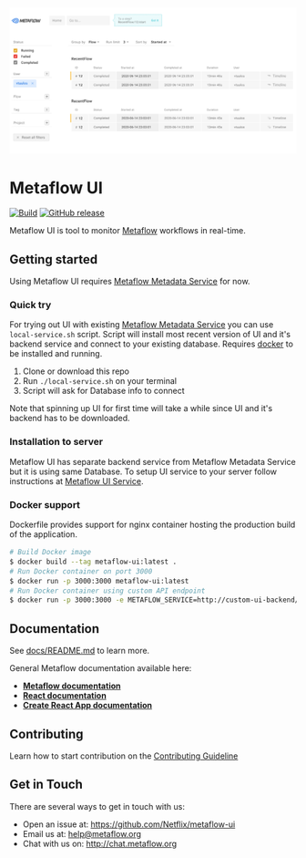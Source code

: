 
![Dashboard UI workloads page](docs/images/metaflow-ui.png)

# Metaflow UI

[![Build](https://github.com/Netflix/metaflow-ui/workflows/Build%20and%20test/badge.svg)](https://github.com/Netflix/metaflow-ui/actions) [![GitHub release](https://img.shields.io/github/release/Netflix/metaflow-ui.svg)](https://github.com/Netflix/metaflow-ui/releases/latest)

Metaflow UI is tool to monitor [Metaflow](https://github.com/Netflix/metaflow) workflows in real-time.

## Getting started

Using Metaflow UI requires [Metaflow Metadata Service](https://github.com/Netflix/metaflow-service) for now.

### Quick try

For trying out UI with existing [Metaflow Metadata Service](https://github.com/Netflix/metaflow-service) you can use `local-service.sh` script. Script will install most recent version of UI and it's backend service and connect to your existing database. Requires [docker](https://www.docker.com/) to be installed and running.

1. Clone or download this repo
2. Run `./local-service.sh` on your terminal
3. Script will ask for Database info to connect

Note that spinning up UI for first time will take a while since UI and it's backend has to be downloaded.
### Installation to server

Metaflow UI has separate backend service from Metaflow Metadata Service but it is using same Database. To setup UI service to your server follow instructions at [Metaflow UI Service](https://github.com/Netflix/metaflow-service/tree/ui).

### Docker support

Dockerfile provides support for nginx container hosting the production build of the application.

```sh
# Build Docker image
$ docker build --tag metaflow-ui:latest .
# Run Docker container on port 3000
$ docker run -p 3000:3000 metaflow-ui:latest
# Run Docker container using custom API endpoint
$ docker run -p 3000:3000 -e METAFLOW_SERVICE=http://custom-ui-backend/api metaflow-ui:latest
```

## Documentation

See [docs/README.md](docs/README.md) to learn more.

General Metaflow documentation available here:

- [**Metaflow documentation**](https://docs.metaflow.org)
- [**React documentation**](https://reactjs.org)
- [**Create React App documentation**](https://facebook.github.io/create-react-app/docs/getting-started)

## Contributing

Learn how to start contribution on the [Contributing Guideline](CONTRIBUTING.md)

## Get in Touch

There are several ways to get in touch with us:

- Open an issue at: https://github.com/Netflix/metaflow-ui
- Email us at: help@metaflow.org
- Chat with us on: http://chat.metaflow.org
